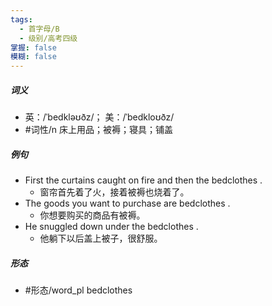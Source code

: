 ```yaml
---
tags:
  - 首字母/B
  - 级别/高考四级
掌握: false
模糊: false
---
```

##### 词义
- 英：/ˈbedkləʊðz/； 美：/ˈbedkloʊðz/
- #词性/n  床上用品；被褥；寝具；铺盖
##### 例句
- First the curtains caught on fire and then the bedclothes .
	- 窗帘首先着了火，接着被褥也烧着了。
- The goods you want to purchase are bedclothes .
	- 你想要购买的商品有被褥。
- He snuggled down under the bedclothes .
	- 他躺下以后盖上被子，很舒服。
##### 形态
- #形态/word_pl bedclothes
